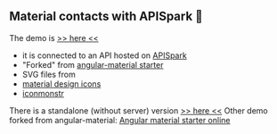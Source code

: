 ## Material contacts with APISpark :honeybee:

The demo is [>> here <<](http://pgu.github.io/material-contacts-apispark/)

- it is connected to an API hosted on [APISpark](http://restlet.com/products/apispark/)
- "Forked" from [angular-material starter](https://github.com/angular/material-start)
- SVG files from
 - [material design icons](https://github.com/google/material-design-icons)
 - [iconmonstr](http://iconmonstr.com/)

There is a standalone (without server) version [>> here <<](http://pgu.github.io/material-contacts/)
Other demo forked from angular-material: [Angular material starter online](http://pgu.github.io/material-start/)

